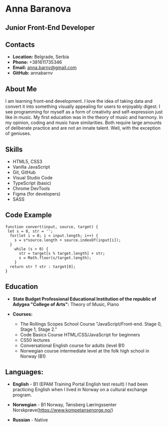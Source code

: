 # Anna Baranova

## Junior Front-End Developer

## Contacts

* **Location:** Belgrade, Serbia
* **Phone:** +381611735346
* **Email:** anna.barnv@gmail.com
* **GitHub:** annabarnv

## About Me

I am learning front-end development. I love the idea of taking data and convert it into something visually appealing for users to enjoyably digest. I see programming for myself as a form of creativity and self-expression just like in music. My first education was in the theory of music and harmony. In my opinion, coding and music have similarities. Both require large amounts of deliberate practice and are not an innate talent. Well, with the exception of geniuses.


## Skills

* HTML5, CSS3
* Vanilla JavaScript
* Git, GitHub
* Visual Studio Code
* TypeScript (basic)
* Chrome DevTools
* Figma (for developers)
* SASS


## Code Example

```
function convert(input, source, target) {
 let s = 0, str = '';
  for(let i = 0; i < input.length; i++) {
    s = s*source.length + source.indexOf(input[i]);
  }
    while (s > 0) {
      str = target[s % target.length] + str;
      s = Math.floor(s/target.length);
    }
  return str ? str : target[0];
}

```

## Education

* **State Budget Professional Educational Institution of the republic of Adygea "College of Arts":** Theory of Music, Piano

* **Courses:**
    - The Rollings Scopes School Course "JavaScript/Front-end. Stage 0, Stage 1, Stage 2."
    - Code Basics Course HTML/CSS/JavaScript for beginners
    - CS50 lectures
    - Conversational English course for adults (level B1)
    - Norwegian course intermediate level at the folk high school in Norway (B1)

## Languages:

* **English** - B1 (EPAM Training Portal English test result)
I had been practicing English when I lived in Norway on a cultural exchange program.

* **Norwegian** - B1 Norway, Tønsberg Læringssenter Norskprøve(https://www.kompetansenorge.no/)

* **Russian** - Native
